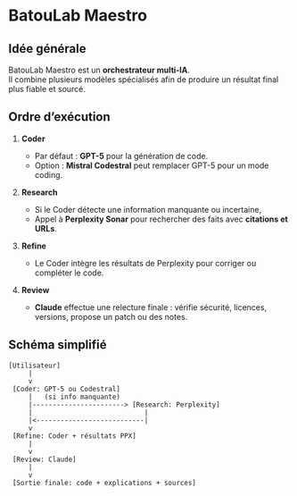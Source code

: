 # BatouLab Maestro

## Idée générale
BatouLab Maestro est un **orchestrateur multi-IA**.  
Il combine plusieurs modèles spécialisés afin de produire un résultat final plus fiable et sourcé.

## Ordre d’exécution
1. **Coder**  
   - Par défaut : **GPT-5** pour la génération de code.  
   - Option : **Mistral Codestral** peut remplacer GPT-5 pour un mode coding.  

2. **Research**  
   - Si le Coder détecte une information manquante ou incertaine,  
   - Appel à **Perplexity Sonar** pour rechercher des faits avec **citations et URLs**.  

3. **Refine**  
   - Le Coder intègre les résultats de Perplexity pour corriger ou compléter le code.  

4. **Review**  
   - **Claude** effectue une relecture finale : vérifie sécurité, licences, versions, propose un patch ou des notes.  

## Schéma simplifié
```text
[Utilisateur]
     |
     v
 [Coder: GPT-5 ou Codestral]
     |   (si info manquante)
     |-----------------------> [Research: Perplexity]
     |                            |
     |<---------------------------|
     v
 [Refine: Coder + résultats PPX]
     |
     v
 [Review: Claude]
     |
     v
 [Sortie finale: code + explications + sources]
```
